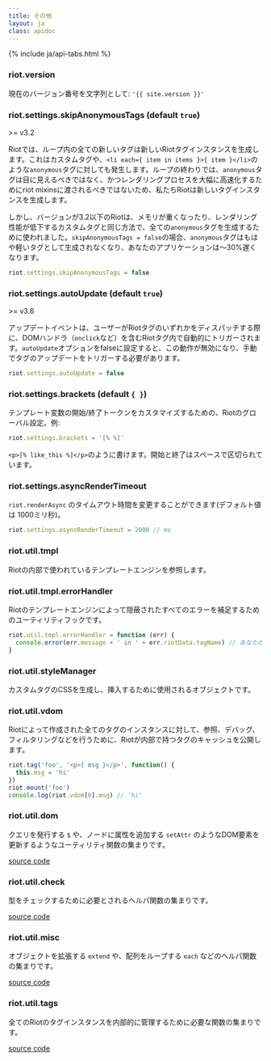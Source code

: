 ```yaml
---
title: その他
layout: ja
class: apidoc
---
```


{% include ja/api-tabs.html %}


### <a name="version"></a> riot.version

現在のバージョン番号を文字列として: `'{{ site.version }}'`

### <a name="skipanonymoustags"></a> riot.settings.skipAnonymousTags (default `true`)

<span class="tag red">&gt;= v3.2</span>

Riotでは、ループ内の全ての新しいタグは新しいRiotタグインスタンスを生成します。これはカスタムタグや、`<li each={ item in items }>{ item }</li>`のような`anonymous`タグに対しても発生します。ループの終わりでは、`anonymous`タグは目に見えるべきではなく、かつレンダリングプロセスを大幅に高速化するためにriot mixinsに渡されるべきではないため、私たちRiotは新しいタグインスタンスを生成します。

しかし、バージョンが3.2以下のRiotは、メモリが重くなったり、レンダリング性能が低下するカスタムタグと同じ方法で、全ての`anonymous`タグを生成するために使われました。`skipAnonymousTags = false`の場合、`anonymous`タグはもはや軽いタグとして生成されなくなり、あなたのアプリケーションは〜30%遅くなります。

``` js
riot.settings.skipAnonymousTags = false
```

### <a name="autoupdate"></a> riot.settings.autoUpdate (default `true`)

<span class="tag red">&gt;= v3.6</span>

アップデートイベントは、ユーザーがRiotタグのいずれかをディスパッチする際に、DOMハンドラ（`onclick`など）を含むRiotタグ内で自動的にトリガーされます。`autoUpdate`オプションをfalseに設定すると、この動作が無効になり、手動でタグのアップデートをトリガーする必要があります。

``` js
riot.settings.autoUpdate = false
```

### <a name="brackets"></a> riot.settings.brackets (default `{ }`)

テンプレート変数の開始/終了トークンをカスタマイズするための、Riotのグローバル設定。例:

``` js
riot.settings.brackets = '[% %]'
```

`<p>[% like_this %]</p>`のように書けます。開始と終了はスペースで区切られています。


### <a name="asyncrendertimeout"></a> riot.settings.asyncRenderTimeout

`riot.renderAsync` のタイムアウト時間を変更することができます(デフォルト値は 1000ミリ秒)。

```js
riot.settings.asyncRenderTimeout = 2000 // ms
```

### <a name="util"></a> riot.util.tmpl

Riotの内部で使われているテンプレートエンジンを参照します。

### <a name="tmpl-errors"></a> riot.util.tmpl.errorHandler

Riotのテンプレートエンジンによって隠蔽されたすべてのエラーを補足するためのユーティリティフックです。

```js
riot.util.tmpl.errorHandler = function (err) {
  console.error(err.message + ' in ' + err.riotData.tagName) // あなたのエラーロジックはここに格納
}
```

### <a name="util"></a> riot.util.styleManager

カスタムタグのCSSを生成し、挿入するために使用されるオブジェクトです。

### <a name="util"></a> riot.util.vdom

Riotによって作成された全てのタグのインスタンスに対して、参照、デバッグ、フィルタリングなどを行うために、Riotが内部で持つタグのキャッシュを公開します。

```js
riot.tag('foo', '<p>{ msg }</p>', function() {
  this.msg = 'hi'
})
riot.mount('foo')
console.log(riot.vdom[0].msg) // 'hi'
```

### <a name="util"></a> riot.util.dom

クエリを発行する `$` や、ノードに属性を追加する `setAttr` のようなDOM要素を更新するようなユーティリティ関数の集まりです。

[source code](https://github.com/riot/riot/blob/master/lib/browser/common/util/dom.js)

### <a name="util"></a> riot.util.check

型をチェックするために必要とされるヘルパ関数の集まりです。

[source code](https://github.com/riot/riot/blob/master/lib/browser/common/util/check.js)

### <a name="util"></a> riot.util.misc

オブジェクトを拡張する `extend` や、配列をループする `each` などのヘルパ関数の集まりです。

[source code](https://github.com/riot/riot/blob/master/lib/browser/common/util/misc.js)

### <a name="util"></a> riot.util.tags

全てのRiotのタグインスタンスを内部的に管理するために必要な関数の集まりです。

[source code](https://github.com/riot/riot/blob/master/lib/browser/common/util/tags.js)
